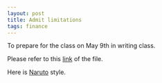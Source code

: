 ```yaml
---
layout: post
title: Admit limitations
tags: finance
---
```


To prepare for the class on May 9th in writing class.

Please refer to this [link](https://rawgit.com/diengiau/diengiau.github.io/master/_files/Yermack2014.html) of the file.

Here is [Naruto](https://www-drv.com/~buidiengiau@gmail.com/gd/public/naruto/Yermack2014_naruto.html) style.
